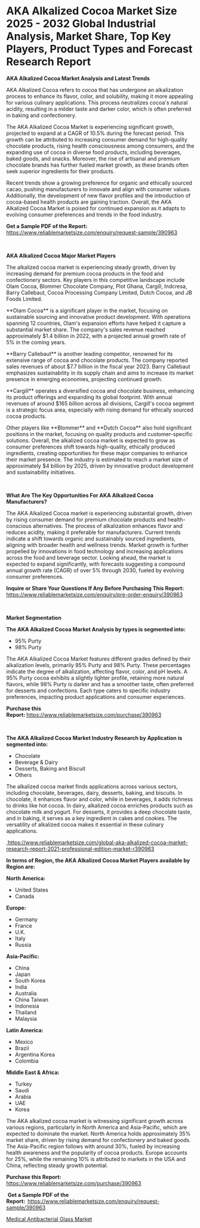 <p><h1>AKA Alkalized Cocoa Market Size 2025 - 2032 Global Industrial Analysis, Market Share, Top Key Players, Product Types and Forecast Research Report</h1></p><p><strong>AKA Alkalized Cocoa Market Analysis and Latest Trends</strong></p>
<p><p>AKA Alkalized Cocoa refers to cocoa that has undergone an alkalization process to enhance its flavor, color, and solubility, making it more appealing for various culinary applications. This process neutralizes cocoa's natural acidity, resulting in a milder taste and darker color, which is often preferred in baking and confectionery.</p><p>The AKA Alkalized Cocoa Market is experiencing significant growth, projected to expand at a CAGR of 10.5% during the forecast period. This growth can be attributed to increasing consumer demand for high-quality chocolate products, rising health consciousness among consumers, and the expanding use of cocoa in diverse food products, including beverages, baked goods, and snacks. Moreover, the rise of artisanal and premium chocolate brands has further fueled market growth, as these brands often seek superior ingredients for their products.</p><p>Recent trends show a growing preference for organic and ethically sourced cacao, pushing manufacturers to innovate and align with consumer values. Additionally, the development of new flavor profiles and the introduction of cocoa-based health products are gaining traction. Overall, the AKA Alkalized Cocoa Market is poised for continued expansion as it adapts to evolving consumer preferences and trends in the food industry.</p></p>
<p><strong>Get a Sample PDF of the Report:&nbsp;</strong> <a href="https://www.reliablemarketsize.com/enquiry/request-sample/390963?utm_campaign=1901&utm_medium=2&utm_source=Github&utm_content=ia&utm_term=16012025&utm_id=aka-alkalized-cocoa">https://www.reliablemarketsize.com/enquiry/request-sample/390963</a></p>
<p>&nbsp;</p>
<p><strong>AKA Alkalized Cocoa Major Market Players</strong></p>
<p><p>The alkalized cocoa market is experiencing steady growth, driven by increasing demand for premium cocoa products in the food and confectionery sectors. Key players in this competitive landscape include Olam Cocoa, Blommer Chocolate Company, Plot Ghana, Cargill, Indcresa, Barry Callebaut, Cocoa Processing Company Limited, Dutch Cocoa, and JB Foods Limited.</p><p>**Olam Cocoa** is a significant player in the market, focusing on sustainable sourcing and innovative product development. With operations spanning 12 countries, Olam's expansion efforts have helped it capture a substantial market share. The company's sales revenue reached approximately $1.4 billion in 2022, with a projected annual growth rate of 5% in the coming years.</p><p>**Barry Callebaut** is another leading competitor, renowned for its extensive range of cocoa and chocolate products. The company reported sales revenues of about $7.7 billion in the fiscal year 2023. Barry Callebaut emphasizes sustainability in its supply chain and aims to increase its market presence in emerging economies, projecting continued growth.</p><p>**Cargill** operates a diversified cocoa and chocolate business, enhancing its product offerings and expanding its global footprint. With annual revenues of around $165 billion across all divisions, Cargill's cocoa segment is a strategic focus area, especially with rising demand for ethically sourced cocoa products. </p><p>Other players like **Blommer** and **Dutch Cocoa** also hold significant positions in the market, focusing on quality products and customer-specific solutions. Overall, the alkalized cocoa market is expected to grow as consumer preferences shift towards high-quality, ethically produced ingredients, creating opportunities for these major companies to enhance their market presence. The industry is estimated to reach a market size of approximately $4 billion by 2025, driven by innovative product development and sustainability initiatives.</p></p>
<p>&nbsp;</p>
<p><strong>What Are The Key Opportunities For AKA Alkalized Cocoa Manufacturers?</strong></p>
<p><p>The AKA Alkalized Cocoa market is experiencing substantial growth, driven by rising consumer demand for premium chocolate products and health-conscious alternatives. The process of alkalization enhances flavor and reduces acidity, making it preferable for manufacturers. Current trends indicate a shift towards organic and sustainably sourced ingredients, aligning with broader health and wellness trends. Market growth is further propelled by innovations in food technology and increasing applications across the food and beverage sector. Looking ahead, the market is expected to expand significantly, with forecasts suggesting a compound annual growth rate (CAGR) of over 5% through 2030, fueled by evolving consumer preferences.</p></p>
<p><strong>Inquire or Share Your Questions If Any Before Purchasing This Report:</strong> <a href="https://www.reliablemarketsize.com/enquiry/pre-order-enquiry/390963?utm_campaign=1901&utm_medium=2&utm_source=Github&utm_content=ia&utm_term=16012025&utm_id=aka-alkalized-cocoa">https://www.reliablemarketsize.com/enquiry/pre-order-enquiry/390963</a></p>
<p>&nbsp;</p>
<p><strong>Market Segmentation</strong></p>
<p><strong>The AKA Alkalized Cocoa Market Analysis by types is segmented into:</strong></p>
<p><ul><li>95% Purty</li><li>98% Purty</li></ul></p>
<p><p>The AKA Alkalized Cocoa Market features different grades defined by their alkalization levels, primarily 95% Purty and 98% Purty. These percentages indicate the degree of alkalization, affecting flavor, color, and pH levels. A 95% Purty cocoa exhibits a slightly lighter profile, retaining more natural flavors, while 98% Purty is darker and has a smoother taste, often preferred for desserts and confections. Each type caters to specific industry preferences, impacting product applications and consumer experiences.</p></p>
<p><strong>Purchase this Report:&nbsp;</strong><a href="https://www.reliablemarketsize.com/purchase/390963?utm_campaign=1901&utm_medium=2&utm_source=Github&utm_content=ia&utm_term=16012025&utm_id=aka-alkalized-cocoa">https://www.reliablemarketsize.com/purchase/390963</a></p>
<p>&nbsp;</p>
<p><strong>The AKA Alkalized Cocoa Market Industry Research by Application is segmented into:</strong></p>
<p><ul><li>Chocolate</li><li>Beverage & Dairy</li><li>Desserts, Baking and Biscuit</li><li>Others</li></ul></p>
<p><p>The alkalized cocoa market finds applications across various sectors, including chocolate, beverages, dairy, desserts, baking, and biscuits. In chocolate, it enhances flavor and color, while in beverages, it adds richness to drinks like hot cocoa. In dairy, alkalized cocoa enriches products such as chocolate milk and yogurt. For desserts, it provides a deep chocolate taste, and in baking, it serves as a key ingredient in cakes and cookies. The versatility of alkalized cocoa makes it essential in these culinary applications.</p></p>
<p><a href="https://www.reliablemarketsize.com/global-aka-alkalized-cocoa-market-research-report-2021-professional-edition-market-r390963?utm_campaign=1901&utm_medium=2&utm_source=Github&utm_content=ia&utm_term=16012025&utm_id=aka-alkalized-cocoa">&nbsp;https://www.reliablemarketsize.com/global-aka-alkalized-cocoa-market-research-report-2021-professional-edition-market-r390963</a></p>
<p><strong>In terms of Region, the AKA Alkalized Cocoa Market Players available by Region are:</strong></p>
<p>
    <p> <strong> North America: </strong>
        <ul>
            <li>United States</li>
            <li>Canada</li>
        </ul>
        </p> 
    <p> <strong> Europe: </strong>
        <ul>
            <li>Germany</li>
            <li>France</li>
            <li>U.K.</li>
            <li>Italy</li>
            <li>Russia</li>
        </ul>
        </p> 
    <p> <strong> Asia-Pacific: </strong>
        <ul>
            <li>China</li>
            <li>Japan</li>
            <li>South Korea</li>
            <li>India</li>
            <li>Australia</li>
            <li>China Taiwan</li>
            <li>Indonesia</li>
            <li>Thailand</li>
            <li>Malaysia</li>
        </ul>
        </p> 
    <p> <strong> Latin America: </strong>
        <ul>
            <li>Mexico</li>
            <li>Brazil</li>
            <li>Argentina Korea</li>
            <li>Colombia</li>
        </ul>
        </p> 
    <p> <strong> Middle East & Africa: </strong>
        <ul>
            <li>Turkey</li>
            <li>Saudi</li>
            <li>Arabia</li>
            <li>UAE</li>
            <li>Korea</li>
        </ul>
    </p>
    </p>
<p><p>The AKA alkalized cocoa market is witnessing significant growth across various regions, particularly in North America and Asia-Pacific, which are expected to dominate the market. North America holds approximately 35% market share, driven by rising demand for confectionery and baked goods. The Asia-Pacific region follows with around 30%, fueled by increasing health awareness and the popularity of cocoa products. Europe accounts for 25%, while the remaining 10% is attributed to markets in the USA and China, reflecting steady growth potential.</p></p>
<p><strong>Purchase this Report: </strong><a href="https://www.reliablemarketsize.com/purchase/390963?utm_campaign=1901&utm_medium=2&utm_source=Github&utm_content=ia&utm_term=16012025&utm_id=aka-alkalized-cocoa">https://www.reliablemarketsize.com/purchase/390963</a></p>
<p>&nbsp;<strong>Get a Sample PDF of the Report:&nbsp;&nbsp;</strong><a href="https://www.reliablemarketsize.com/enquiry/request-sample/390963?utm_campaign=1901&utm_medium=2&utm_source=Github&utm_content=ia&utm_term=16012025&utm_id=aka-alkalized-cocoa">https://www.reliablemarketsize.com/enquiry/request-sample/390963</a></p>
<p><strong></strong></p>
<p><p><a href="https://github.com/AKSHATREPORTPRIME/Market-Research-Report-List-6/blob/main/medical-antibacterial-glass-market.md?utm_campaign=1901&utm_medium=2&utm_source=Github&utm_content=ia&utm_term=16012025&utm_id=aka-alkalized-cocoa">Medical Antibacterial Glass Market</a></p></p>